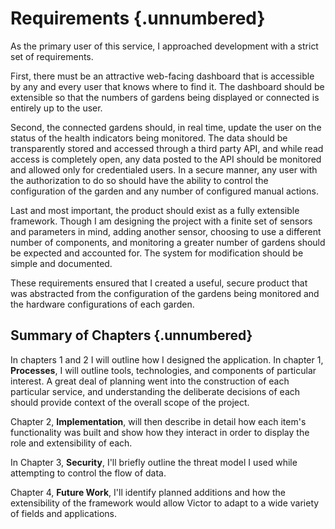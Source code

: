 # Requirements {.unnumbered}

As the primary user of this service, I approached development with a strict set of requirements.

First, there must be an attractive web-facing dashboard that is accessible by any and every user that knows where to find it. The dashboard should be extensible so that the numbers of gardens being displayed or connected is entirely up to the user.

Second, the connected gardens should, in real time, update the user on the status of the health indicators being monitored. The data should be transparently stored and accessed through a third party API, and while read access is completely open, any data posted to the API should be monitored and allowed only for credentialed users. In a secure manner, any user with the authorization to do so should have the ability to control the configuration of the garden and any number of configured manual actions.

Last and most important, the product should exist as a fully extensible framework. Though I am designing the project with a finite set of sensors and parameters in mind, adding another sensor, choosing to use a different number of components, and monitoring a greater number of gardens should be expected and accounted for. The system for modification should be simple and documented.

These requirements ensured that I created a useful, secure product that was abstracted from the configuration of the gardens being monitored and the hardware configurations of each garden.

## Summary of Chapters {.unnumbered}

In chapters 1 and 2 I will outline how I designed the application. In chapter 1, **Processes**, I will outline tools, technologies, and components of particular interest. A great deal of planning went into the construction of each particular service, and understanding the deliberate decisions of each should provide context of the overall scope of the project.

Chapter 2, **Implementation**, will then describe in detail how each item's functionality was built and show how they interact in order to display the role and extensibility of each.

In Chapter 3, **Security**, I'll briefly outline the threat model I used while attempting to control the flow of data.

Chapter 4, **Future Work**, I'll identify planned additions and how the extensibility of the framework would allow Victor to adapt to a wide variety of fields and applications.
